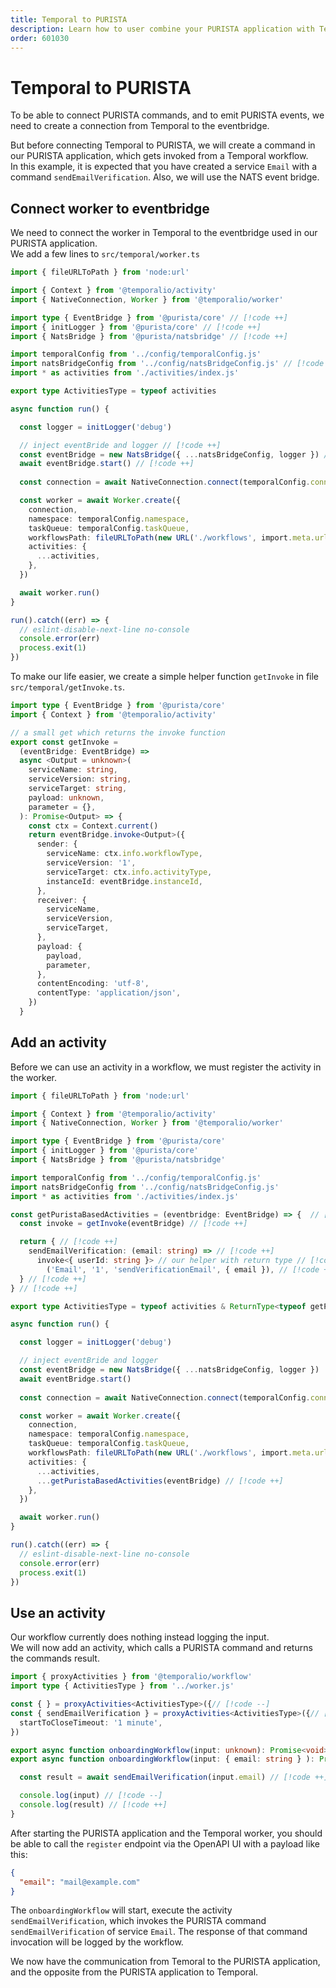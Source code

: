```yaml
---
title: Temporal to PURISTA
description: Learn how to user combine your PURISTA application with Temporal.
order: 601030
---
```


# Temporal to PURISTA

To be able to connect PURISTA commands, and to emit PURISTA events, we need to create a connection from Temporal to the eventbridge.

But before connecting Temporal to PURISTA, we will create a command in our PURISTA application, which gets invoked from a Temporal workflow.  
In this example, it is expected that you have created a service `Email` with a command `sendEmailVerification`.
Also, we will use the NATS event bridge.

## Connect worker to eventbridge

We need to connect the worker in Temporal to the eventbridge used in our PURISTA application.  
We add a few lines to `src/temporal/worker.ts`

```typescript
import { fileURLToPath } from 'node:url'

import { Context } from '@temporalio/activity'
import { NativeConnection, Worker } from '@temporalio/worker'

import type { EventBridge } from '@purista/core' // [!code ++]
import { initLogger } from '@purista/core' // [!code ++]
import { NatsBridge } from '@purista/natsbridge' // [!code ++]

import temporalConfig from '../config/temporalConfig.js'
import natsBridgeConfig from '../config/natsBridgeConfig.js' // [!code ++]
import * as activities from './activities/index.js'

export type ActivitiesType = typeof activities

async function run() {

  const logger = initLogger('debug')

  // inject eventBride and logger // [!code ++]
  const eventBridge = new NatsBridge({ ...natsBridgeConfig, logger }) // [!code ++]
  await eventBridge.start() // [!code ++]
  
  const connection = await NativeConnection.connect(temporalConfig.connect)

  const worker = await Worker.create({
    connection,
    namespace: temporalConfig.namespace,
    taskQueue: temporalConfig.taskQueue,
    workflowsPath: fileURLToPath(new URL('./workflows', import.meta.url)),
    activities: {
      ...activities,
    },
  })

  await worker.run()
}

run().catch((err) => {
  // eslint-disable-next-line no-console
  console.error(err)
  process.exit(1)
})

```

To make our life easier, we create a simple helper function `getInvoke` in file `src/temporal/getInvoke.ts`.

```typescript
import type { EventBridge } from '@purista/core'
import { Context } from '@temporalio/activity'

// a small get which returns the invoke function
export const getInvoke =
  (eventBridge: EventBridge) =>
  async <Output = unknown>(
    serviceName: string,
    serviceVersion: string,
    serviceTarget: string,
    payload: unknown,
    parameter = {},
  ): Promise<Output> => {
    const ctx = Context.current()
    return eventBridge.invoke<Output>({
      sender: {
        serviceName: ctx.info.workflowType,
        serviceVersion: '1',
        serviceTarget: ctx.info.activityType,
        instanceId: eventBridge.instanceId,
      },
      receiver: {
        serviceName,
        serviceVersion,
        serviceTarget,
      },
      payload: {
        payload,
        parameter,
      },
      contentEncoding: 'utf-8',
      contentType: 'application/json',
    })
  }

```

## Add an activity

Before we can use an activity in a workflow, we must register the activity in the worker.

```typescript
import { fileURLToPath } from 'node:url'

import { Context } from '@temporalio/activity'
import { NativeConnection, Worker } from '@temporalio/worker'

import type { EventBridge } from '@purista/core'
import { initLogger } from '@purista/core'
import { NatsBridge } from '@purista/natsbridge'

import temporalConfig from '../config/temporalConfig.js'
import natsBridgeConfig from '../config/natsBridgeConfig.js'
import * as activities from './activities/index.js'

const getPuristaBasedActivities = (eventbridge: EventBridge) => {  // [!code ++]
  const invoke = getInvoke(eventBridge) // [!code ++]

  return { // [!code ++]
    sendEmailVerification: (email: string) => // [!code ++]
      invoke<{ userId: string }> // our helper with return type // [!code ++]
        ('Email', '1', 'sendVerificationEmail', { email }), // [!code ++]
  } // [!code ++]
} // [!code ++]

export type ActivitiesType = typeof activities & ReturnType<typeof getPuristaBasedActivities>

async function run() {

  const logger = initLogger('debug')

  // inject eventBride and logger
  const eventBridge = new NatsBridge({ ...natsBridgeConfig, logger })
  await eventBridge.start()
  
  const connection = await NativeConnection.connect(temporalConfig.connect)

  const worker = await Worker.create({
    connection,
    namespace: temporalConfig.namespace,
    taskQueue: temporalConfig.taskQueue,
    workflowsPath: fileURLToPath(new URL('./workflows', import.meta.url)),
    activities: {
      ...activities,
      ...getPuristaBasedActivities(eventBridge) // [!code ++]
    },
  })

  await worker.run()
}

run().catch((err) => {
  // eslint-disable-next-line no-console
  console.error(err)
  process.exit(1)
})

```

## Use an activity

Our workflow currently does nothing instead logging the input.  
We will now add an activity, which calls a PURISTA command and returns the commands result.

```typescript
import { proxyActivities } from '@temporalio/workflow'
import type { ActivitiesType } from '../worker.js'

const { } = proxyActivities<ActivitiesType>({// [!code --]
const { sendEmailVerification } = proxyActivities<ActivitiesType>({// [!code ++]
  startToCloseTimeout: '1 minute',
})

export async function onboardingWorkflow(input: unknown): Promise<void> { // [!code --]
export async function onboardingWorkflow(input: { email: string } ): Promise<void> { // [!code ++]

  const result = await sendEmailVerification(input.email) // [!code ++]

  console.log(input) // [!code --]
  console.log(result) // [!code ++]
}
```

After starting the PURISTA application and the Temporal worker, you should be able to call the `register` endpoint via the OpenAPI UI with a payload like this:

```json
{
  "email": "mail@example.com"
}
```

The `onboardingWorkflow` will start, execute the activity `sendEmailVerification`, which invokes the PURISTA command `sendEmailVerification` of service `Email`. The response of that command invocation will be logged by the workflow.

We now have the communication from Temoral to the PURISTA application, and the opposite from the PURISTA application to Temporal.
